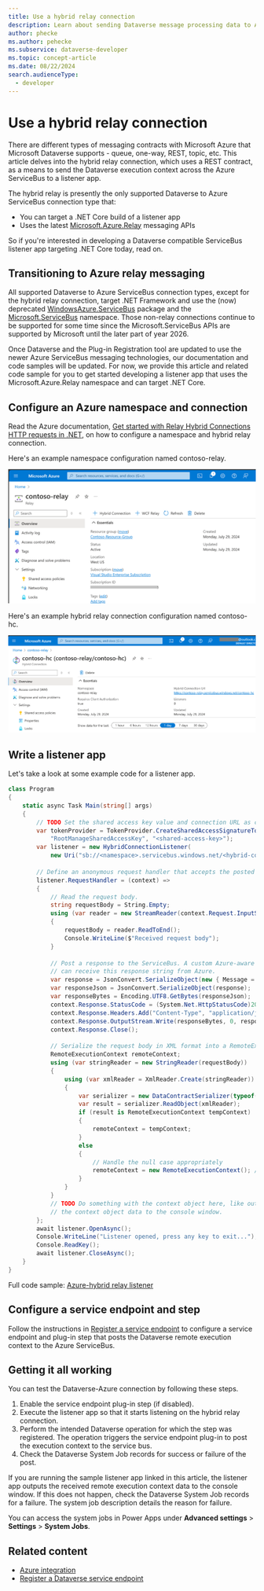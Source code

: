 ```yaml
---
title: Use a hybrid relay connection
description: Learn about sending Dataverse message processing data to Azure using the ServiceBus and a hybrid relay connection. 
author: phecke
ms.author: pehecke
ms.subservice: dataverse-developer
ms.topic: concept-article
ms.date: 08/22/2024
search.audienceType: 
  - developer
---
```


# Use a hybrid relay connection

There are different types of messaging contracts with Microsoft Azure that Microsoft Dataverse supports - queue, one-way, REST, topic, etc. This article delves into the hybrid relay connection, which uses a REST contract, as a means to send the Dataverse execution context across the Azure ServiceBus to a listener app.

The hybrid relay is presently the only supported Dataverse to Azure ServiceBus connection type that:

- You can target a .NET Core build of a listener app
- Uses the latest [Microsoft.Azure.Relay](https://www.nuget.org/packages/Microsoft.Azure.Relay#supportedframeworks-body-tab) messaging APIs

So if you're interested in developing a Dataverse compatible ServiceBus listener app targeting .NET Core today, read on.

## Transitioning to Azure relay messaging

All supported Dataverse to Azure ServiceBus connection types, except for the hybrid relay connection, target .NET Framework and use the (now) deprecated [WindowsAzure.ServiceBus](https://www.nuget.org/packages/WindowsAzure.ServiceBus) package and the [Microsoft.ServiceBus](https://learn.microsoft.com/dotnet/api/microsoft.servicebus?view=azure-dotnet-legacy) namespace. Those non-relay connections continue to be supported for some time since the Microsoft.ServiceBus APIs are supported by Microsoft until the later part of year 2026.

Once Dataverse and the Plug-in Registration tool are updated to use the newer Azure ServiceBus messaging technologies, our documentation and code samples will be updated. For now, we provide this article and related code sample for you to get started developing a listener app that uses the Microsoft.Azure.Relay namespace and can target .NET Core.

## Configure an Azure namespace and connection

Read the Azure documentation, [Get started with Relay Hybrid Connections HTTP requests in .NET](https://learn.microsoft.com/azure/azure-relay/relay-hybrid-connections-http-requests-dotnet-get-started#create-a-namespace), on how to configure a namespace and hybrid relay connection.

Here's an example namespace configuration named contoso-relay.<p/>
!["Example Azure namespace."](media/azure-relay-namespace.png)
<!-- :::image type="content" source="media/azure-relay-namespace.png" alt-text="Example Azure namespace." lightbox="media/azure-relay-namespace.png"::: -->

Here's an example hybrid relay connection configuration named contoso-hc.<p/>
!["Example hybrid relay connection."](media/azure-hybrid-connection.png)
<!-- :::image type="content" source="media/azure-hybrid-connection.png" alt-text="Example hybrid relay connection." lightbox="media/azure-hybrid-connection.png"::: -->

## Write a listener app

Let's take a look at some example code for a listener app.

```csharp
class Program
{
    static async Task Main(string[] args)
    {
        // TODO Set the shared access key value and connection URL as configured in Azure. 
        var tokenProvider = TokenProvider.CreateSharedAccessSignatureTokenProvider(
            "RootManageSharedAccessKey", "<shared-access-key>");
        var listener = new HybridConnectionListener(
            new Uri("sb://<namespace>.servicebus.windows.net/<hybrid-connection>"), tokenProvider);

        // Define an anonymous request handler that accepts the posted request data.
        listener.RequestHandler = (context) =>
        {
            // Read the request body.
            string requestBody = String.Empty;
            using (var reader = new StreamReader(context.Request.InputStream, Encoding.UTF8))
            {
                requestBody = reader.ReadToEnd();
                Console.WriteLine($"Received request body");
            }

            // Post a response to the ServiceBus. A custom Azure-aware plug-in
            // can receive this response string from Azure.
            var response = JsonConvert.SerializeObject(new { Message = "Hello from Relay Listener!" });
            var responseJson = JsonConvert.SerializeObject(response);
            var responseBytes = Encoding.UTF8.GetBytes(responseJson);
            context.Response.StatusCode = (System.Net.HttpStatusCode)200;
            context.Response.Headers.Add("Content-Type", "application/json");
            context.Response.OutputStream.Write(responseBytes, 0, responseBytes.Length);
            context.Response.Close();

            // Serialize the request body in XML format into a RemoteExecutionContext object.
            RemoteExecutionContext remoteContext; 
            using (var stringReader = new StringReader(requestBody))
            {
                using (var xmlReader = XmlReader.Create(stringReader))
                {
                    var serializer = new DataContractSerializer(typeof(RemoteExecutionContext));
                    var result = serializer.ReadObject(xmlReader);
                    if (result is RemoteExecutionContext tempContext)
                    {
                        remoteContext = tempContext;
                    }
                    else
                    {
                        // Handle the null case appropriately
                        remoteContext = new RemoteExecutionContext(); // or throw an exception
                    }
                }
            }
            // TODO Do something with the context object here, like outputting
            // the context object data to the console window.
        };
        await listener.OpenAsync();
        Console.WriteLine("Listener opened, press any key to exit...");
        Console.ReadKey();
        await listener.CloseAsync();
    }
}
```

Full code sample: [Azure-hybrid relay listener](../Azure-hybrid%20relay%20listener/)

## Configure a service endpoint and step

Follow the instructions in [Register a service endpoint](azure-register-service-endpoint.md) to configure a service endpoint and plug-in step that posts the Dataverse remote execution context to the Azure ServiceBus.

## Getting it all working

You can test the Dataverse-Azure connection by following these steps.

1. Enable the service endpoint plug-in step (if disabled).
1. Execute the listener app so that it starts listening on the hybrid relay connection.
1. Perform the intended Dataverse operation for which the step was registered. The operation triggers the service endpoint plug-in to post the execution context to the service bus.
1. Check the Dataverse System Job records for success or failure of the post.

If you are running the sample listener app linked in this article, the listener app outputs the received remote execution context data to the console window. If this does not happen, check the Dataverse System Job records for a failure. The system job description details the reason for failure.

You can access the system jobs in Power Apps under **Advanced settings** > **Settings** > **System Jobs**.

## Related content

- [Azure integration](https://learn.microsoft.com/power-apps/developer/data-platform/azure-integration)
- [Register a Dataverse service endpoint](azure-register-service-endpoint.md)
